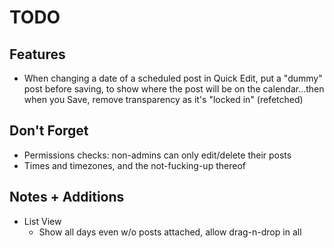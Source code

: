 # TODO

## Features

-   When changing a date of a scheduled post in Quick Edit, put a "dummy" post before saving, to show where the post will be on the calendar...then when you Save, remove transparency as it's "locked in" (refetched)

## Don't Forget

-   Permissions checks: non-admins can only edit/delete their posts
-   Times and timezones, and the not-fucking-up thereof

## Notes + Additions

-   List View
    -   Show all days even w/o posts attached, allow drag-n-drop in all
